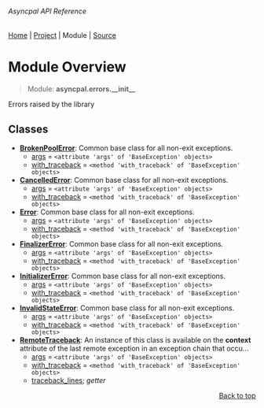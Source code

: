 ###### Asyncpal API Reference
[Home](/docs/api/README.md) | [Project](/README.md) | Module | [Source](/asyncpal/errors/__init__.py)

# Module Overview
> Module: **asyncpal.errors.\_\_init\_\_**

Errors raised by the library

## Classes
- [**BrokenPoolError**](/docs/api/modules/asyncpal/errors/__init__/class-BrokenPoolError.md): Common base class for all non-exit exceptions.
    - [args](/docs/api/modules/asyncpal/errors/__init__/class-BrokenPoolError.md#fields-table) = `<attribute 'args' of 'BaseException' objects>`
    - [with\_traceback](/docs/api/modules/asyncpal/errors/__init__/class-BrokenPoolError.md#fields-table) = `<method 'with_traceback' of 'BaseException' objects>`
- [**CancelledError**](/docs/api/modules/asyncpal/errors/__init__/class-CancelledError.md): Common base class for all non-exit exceptions.
    - [args](/docs/api/modules/asyncpal/errors/__init__/class-CancelledError.md#fields-table) = `<attribute 'args' of 'BaseException' objects>`
    - [with\_traceback](/docs/api/modules/asyncpal/errors/__init__/class-CancelledError.md#fields-table) = `<method 'with_traceback' of 'BaseException' objects>`
- [**Error**](/docs/api/modules/asyncpal/errors/__init__/class-Error.md): Common base class for all non-exit exceptions.
    - [args](/docs/api/modules/asyncpal/errors/__init__/class-Error.md#fields-table) = `<attribute 'args' of 'BaseException' objects>`
    - [with\_traceback](/docs/api/modules/asyncpal/errors/__init__/class-Error.md#fields-table) = `<method 'with_traceback' of 'BaseException' objects>`
- [**FinalizerError**](/docs/api/modules/asyncpal/errors/__init__/class-FinalizerError.md): Common base class for all non-exit exceptions.
    - [args](/docs/api/modules/asyncpal/errors/__init__/class-FinalizerError.md#fields-table) = `<attribute 'args' of 'BaseException' objects>`
    - [with\_traceback](/docs/api/modules/asyncpal/errors/__init__/class-FinalizerError.md#fields-table) = `<method 'with_traceback' of 'BaseException' objects>`
- [**InitializerError**](/docs/api/modules/asyncpal/errors/__init__/class-InitializerError.md): Common base class for all non-exit exceptions.
    - [args](/docs/api/modules/asyncpal/errors/__init__/class-InitializerError.md#fields-table) = `<attribute 'args' of 'BaseException' objects>`
    - [with\_traceback](/docs/api/modules/asyncpal/errors/__init__/class-InitializerError.md#fields-table) = `<method 'with_traceback' of 'BaseException' objects>`
- [**InvalidStateError**](/docs/api/modules/asyncpal/errors/__init__/class-InvalidStateError.md): Common base class for all non-exit exceptions.
    - [args](/docs/api/modules/asyncpal/errors/__init__/class-InvalidStateError.md#fields-table) = `<attribute 'args' of 'BaseException' objects>`
    - [with\_traceback](/docs/api/modules/asyncpal/errors/__init__/class-InvalidStateError.md#fields-table) = `<method 'with_traceback' of 'BaseException' objects>`
- [**RemoteTraceback**](/docs/api/modules/asyncpal/errors/__init__/class-RemoteTraceback.md): An instance of this class is available on the __context__ attribute of the last remote exception in an exception chain that occu...
    - [args](/docs/api/modules/asyncpal/errors/__init__/class-RemoteTraceback.md#fields-table) = `<attribute 'args' of 'BaseException' objects>`
    - [with\_traceback](/docs/api/modules/asyncpal/errors/__init__/class-RemoteTraceback.md#fields-table) = `<method 'with_traceback' of 'BaseException' objects>`
    - [traceback\_lines](/docs/api/modules/asyncpal/errors/__init__/class-RemoteTraceback.md#properties-table); _getter_

<p align="right"><a href="#asyncpal-api-reference">Back to top</a></p>
